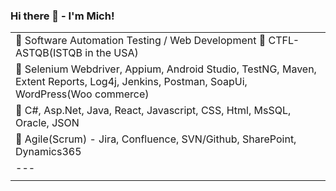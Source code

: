### Hi there 👋 -  I'm Mich!

|    |
|   ---
|     :icecream: Software Automation Testing / Web Development     :hibiscus:  CTFL-ASTQB(ISTQB in the USA) 
|     :pineapple: Selenium Webdriver, Appium, Android Studio, TestNG, Maven, Extent Reports, Log4j, Jenkins, Postman, SoapUi, WordPress(Woo commerce)
|     :strawberry:  C#, Asp.Net, Java, React, Javascript, CSS, Html, MsSQL, Oracle, JSON
|     :lemon:   Agile(Scrum) - Jira, Confluence, SVN/Github,  SharePoint, Dynamics365
|   ---
|    |


